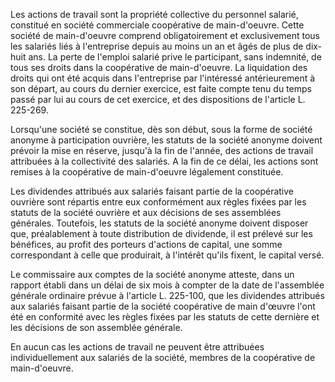 Les actions de travail sont la propriété collective du personnel salarié, constitué en société commerciale coopérative de main-d'oeuvre. Cette société de main-d'oeuvre comprend obligatoirement et exclusivement tous les salariés liés à l'entreprise depuis au moins un an et âgés de plus de dix-huit ans. La perte de l'emploi salarié prive le participant, sans indemnité, de tous ses droits dans la coopérative de main-d'oeuvre. La liquidation des droits qui ont été acquis dans l'entreprise par l'intéressé antérieurement à son départ, au cours du dernier exercice, est faite compte tenu du temps passé par lui au cours de cet exercice, et des dispositions de l'article L. 225-269.

Lorsqu'une société se constitue, dès son début, sous la forme de société anonyme à participation ouvrière, les statuts de la société anonyme doivent prévoir la mise en réserve, jusqu'à la fin de l'année, des actions de travail attribuées à la collectivité des salariés. A la fin de ce délai, les actions sont remises à la coopérative de main-d'oeuvre légalement constituée.

Les dividendes attribués aux salariés faisant partie de la coopérative ouvrière sont répartis entre eux conformément aux règles fixées par les statuts de la société ouvrière et aux décisions de ses assemblées générales. Toutefois, les statuts de la société anonyme doivent disposer que, préalablement à toute distribution de dividende, il est prélevé sur les bénéfices, au profit des porteurs d'actions de capital, une somme correspondant à celle que produirait, à l'intérêt qu'ils fixent, le capital versé.

Le commissaire aux comptes de la société anonyme atteste, dans un rapport établi dans un délai de six mois à compter de la date de l'assemblée générale ordinaire prévue à l'article L. 225-100, que les dividendes attribués aux salariés faisant partie de la société coopérative de main d'œuvre l'ont été en conformité avec les règles fixées par les statuts de cette dernière et les décisions de son assemblée générale.

En aucun cas les actions de travail ne peuvent être attribuées individuellement aux salariés de la société, membres de la coopérative de main-d'oeuvre.
